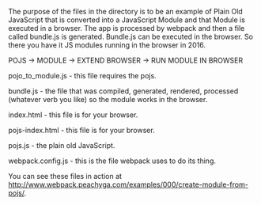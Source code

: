 The purpose of the files in the directory is to be an example of Plain Old JavaScript that is converted into a JavaScript Module and that Module is executed in a browser.  The app is processed by webpack and then a file called bundle.js is generated.  Bundle.js can be executed in the browser.  So there you have it JS modules running in the browser in 2016.

POJS -> MODULE -> EXTEND BROWSER -> RUN MODULE IN BROWSER

pojo_to_module.js - this file requires the pojs.

bundle.js - the file that was compiled, generated, rendered, processed (whatever verb you like) so the module works in the browser.

index.html - this file is for your browser.

pojs-index.html - this file is for your browser.

pojs.js - the plain old JavaScript.

webpack.config.js - this is the file webpack uses to do its thing.

You can see these files in action at <a href='http://www.webpack.peachyga.com/examples/000/create-module-from-pojs/'>http://www.webpack.peachyga.com/examples/000/create-module-from-pojs/</a>.
